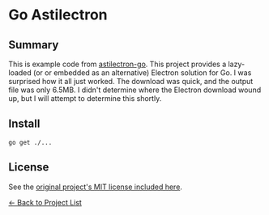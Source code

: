 # Go Astilectron

## Summary

This is example code from [astilectron-go](https://github.com/asticode/go-astilectron). This project provides a lazy-loaded (or or embedded as an alternative) Electron solution for Go. I was surprised how it all just worked. The download was quick, and the output file was only 6.5MB. I didn't determine where the Electron download wound up, but I will attempt to determine this shortly.

## Install

```
go get ./...
```

## License

See the [original project's MIT license included here](./LICENSE.txt).

[&#x2190; Back to Project List](../README.md)